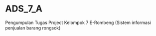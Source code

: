 # ADS_7_A
Pengumpulan Tugas Project Kelompok 7 E-Rombeng (Sistem informasi penjualan barang rongsok)
